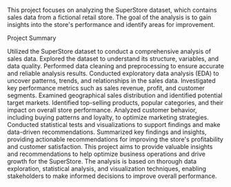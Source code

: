 This project focuses on analyzing the SuperStore dataset, which contains sales data from a fictional retail store. The goal of the analysis is to gain insights into the store's performance and identify areas for improvement.

Project Summary

Utilized the SuperStore dataset to conduct a comprehensive analysis of sales data.
Explored the dataset to understand its structure, variables, and data quality.
Performed data cleaning and preprocessing to ensure accurate and reliable analysis results.
Conducted exploratory data analysis (EDA) to uncover patterns, trends, and relationships in the sales data.
Investigated key performance metrics such as sales revenue, profit, and customer segments.
Examined geographical sales distribution and identified potential target markets.
Identified top-selling products, popular categories, and their impact on overall store performance.
Analyzed customer behavior, including buying patterns and loyalty, to optimize marketing strategies.
Conducted statistical tests and visualizations to support findings and make data-driven recommendations.
Summarized key findings and insights, providing actionable recommendations for improving the store's profitability and customer satisfaction.
This project aims to provide valuable insights and recommendations to help optimize business operations and drive growth for the SuperStore. The analysis is based on thorough data exploration, statistical analysis, and visualization techniques, enabling stakeholders to make informed decisions to improve overall performance.
